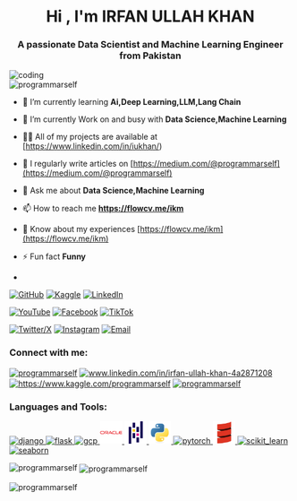 <h1 align="center">Hi , I'm IRFAN ULLAH KHAN</h1>
<h3 align="center">A passionate Data Scientist and Machine Learning Engineer from Pakistan</h3>
<img align="right" alt="coding" width="550" src="https://miro.medium.com/v2/resize:fit:679/0*tD5kEC2JYcKHH0zO.gif"

<p align="left"> <img src="https://komarev.com/ghpvc/?username=programmarself&label=Profile%20views&color=0e75b6&style=flat" alt="programmarself" /> </p>

- 🌱 I’m currently learning **Ai,Deep Learning,LLM,Lang Chain**

- 🌱 I’m currently Work on and busy with **Data Science,Machine Learning**

- 👨‍💻 All of my projects are available at [https://www.linkedin.com/in/iukhan/)

- 📝 I regularly write articles on [https://medium.com/@programmarself](https://medium.com/@programmarself)

- 💬 Ask me about **Data Science,Machine Learning**

- 📫 How to reach me **https://flowcv.me/ikm**

- 📄 Know about my experiences [https://flowcv.me/ikm](https://flowcv.me/ikm)

- ⚡ Fun fact **Funny**
- 
[![GitHub](https://img.shields.io/badge/GitHub-Profile-blue?style=for-the-badge&logo=github)](https://github.com/programmarself) 
[![Kaggle](https://img.shields.io/badge/Kaggle-Profile-blue?style=for-the-badge&logo=kaggle)](https://www.kaggle.com/programmarself) 
[![LinkedIn](https://img.shields.io/badge/LinkedIn-Profile-blue?style=for-the-badge&logo=linkedin)](https://www.linkedin.com/in/irfan-ullah-khan-4a2871208/)  

[![YouTube](https://img.shields.io/badge/YouTube-Profile-red?style=for-the-badge&logo=youtube)](https://www.youtube.com/@irfanullahkhan7748) 
[![Facebook](https://img.shields.io/badge/Facebook-Profile-blue?style=for-the-badge&logo=facebook)](https://www.facebook.com/programmar.person.5) 
[![TikTok](https://img.shields.io/badge/TikTok-Profile-black?style=for-the-badge&logo=tiktok)](https://www.tiktok.com/@world_changing_words)  

[![Twitter/X](https://img.shields.io/badge/Twitter-Profile-blue?style=for-the-badge&logo=twitter)](https://twitter.com/programmarself) 
[![Instagram](https://img.shields.io/badge/Instagram-Profile-blue?style=for-the-badge&logo=instagram)](https://www.instagram.com/programmar.person.5/) 
[![Email](https://img.shields.io/badge/Email-Contact%20Me-red?style=for-the-badge&logo=email)](mailto:programmarself@gmail.com)


<h3 align="left">Connect with me:</h3>
<p align="left">
<a href="https://twitter.com/programmarself" target="blank"><img align="center" src="https://raw.githubusercontent.com/rahuldkjain/github-profile-readme-generator/master/src/images/icons/Social/twitter.svg" alt="programmarself" height="30" width="40" /></a>
<a href="https://linkedin.com/in/www.linkedin.com/in/irfan-ullah-khan-4a2871208" target="blank"><img align="center" src="https://raw.githubusercontent.com/rahuldkjain/github-profile-readme-generator/master/src/images/icons/Social/linked-in-alt.svg" alt="www.linkedin.com/in/irfan-ullah-khan-4a2871208" height="30" width="40" /></a>
<a href="https://kaggle.com/https://www.kaggle.com/programmarself" target="blank"><img align="center" src="https://raw.githubusercontent.com/rahuldkjain/github-profile-readme-generator/master/src/images/icons/Social/kaggle.svg" alt="https://www.kaggle.com/programmarself" height="30" width="40" /></a>
<a href="https://medium.com/programmarself" target="blank"><img align="center" src="https://raw.githubusercontent.com/rahuldkjain/github-profile-readme-generator/master/src/images/icons/Social/medium.svg" alt="programmarself" height="30" width="40" /></a>
</p>

<h3 align="left">Languages and Tools:</h3>
<p align="left"> <a href="https://www.djangoproject.com/" target="_blank" rel="noreferrer"> <img src="https://cdn.worldvectorlogo.com/logos/django.svg" alt="django" width="40" height="40"/> </a> <a href="https://flask.palletsprojects.com/" target="_blank" rel="noreferrer"> <img src="https://www.vectorlogo.zone/logos/pocoo_flask/pocoo_flask-icon.svg" alt="flask" width="40" height="40"/> </a> <a href="https://cloud.google.com" target="_blank" rel="noreferrer"> <img src="https://www.vectorlogo.zone/logos/google_cloud/google_cloud-icon.svg" alt="gcp" width="40" height="40"/> </a> <a href="https://www.oracle.com/" target="_blank" rel="noreferrer"> <img src="https://raw.githubusercontent.com/devicons/devicon/master/icons/oracle/oracle-original.svg" alt="oracle" width="40" height="40"/> </a> <a href="https://pandas.pydata.org/" target="_blank" rel="noreferrer"> <img src="https://raw.githubusercontent.com/devicons/devicon/2ae2a900d2f041da66e950e4d48052658d850630/icons/pandas/pandas-original.svg" alt="pandas" width="40" height="40"/> </a> <a href="https://www.python.org" target="_blank" rel="noreferrer"> <img src="https://raw.githubusercontent.com/devicons/devicon/master/icons/python/python-original.svg" alt="python" width="40" height="40"/> </a> <a href="https://pytorch.org/" target="_blank" rel="noreferrer"> <img src="https://www.vectorlogo.zone/logos/pytorch/pytorch-icon.svg" alt="pytorch" width="40" height="40"/> </a> <a href="https://www.scala-lang.org" target="_blank" rel="noreferrer"> <img src="https://raw.githubusercontent.com/devicons/devicon/master/icons/scala/scala-original.svg" alt="scala" width="40" height="40"/> </a> <a href="https://scikit-learn.org/" target="_blank" rel="noreferrer"> <img src="https://upload.wikimedia.org/wikipedia/commons/0/05/Scikit_learn_logo_small.svg" alt="scikit_learn" width="40" height="40"/> </a> <a href="https://seaborn.pydata.org/" target="_blank" rel="noreferrer"> <img src="https://seaborn.pydata.org/_images/logo-mark-lightbg.svg" alt="seaborn" width="40" height="40"/> </a> </p>

<p><img align="left" src="https://github-readme-stats.vercel.app/api/top-langs?username=programmarself&show_icons=true&locale=en&layout=compact" alt="programmarself" /></p>

<p>&nbsp;<img align="center" src="https://github-readme-stats.vercel.app/api?username=programmarself&show_icons=true&locale=en" alt="programmarself" /></p>

<p><img align="center" src="https://github-readme-streak-stats.herokuapp.com/?user=programmarself&" alt="programmarself" /></p>
